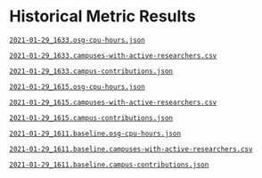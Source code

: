Historical Metric Results
=========================

[`2021-01-29_1633.osg-cpu-hours.json`](2021-01-29_1633.osg-cpu-hours.json)

[`2021-01-29_1633.campuses-with-active-researchers.csv`](2021-01-29_1633.campuses-with-active-researchers.csv)

[`2021-01-29_1633.campus-contributions.json`](2021-01-29_1633.campus-contributions.json)

[`2021-01-29_1615.osg-cpu-hours.json`](2021-01-29_1615.osg-cpu-hours.json)

[`2021-01-29_1615.campuses-with-active-researchers.csv`](2021-01-29_1615.campuses-with-active-researchers.csv)

[`2021-01-29_1615.campus-contributions.json`](2021-01-29_1615.campus-contributions.json)

[`2021-01-29_1611.baseline.osg-cpu-hours.json`](2021-01-29_1611.baseline.osg-cpu-hours.json)

[`2021-01-29_1611.baseline.campuses-with-active-researchers.csv`](2021-01-29_1611.baseline.campuses-with-active-researchers.csv)

[`2021-01-29_1611.baseline.campus-contributions.json`](2021-01-29_1611.baseline.campus-contributions.json)
